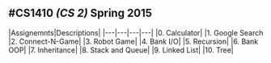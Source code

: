 #CS1410 *(CS 2)*
Spring 2015
--
|Assignemnts|Descriptions|
|---|---|---|---|
|0. Calculator|
|1. Google Search
|2. Connect-N-Game|
|3. Robot Game|
|4. Bank I/O|
|5. Recursion|
|6. Bank OOP|
|7. Inheritance|
|8. Stack and Queue|
|9. Linked List|
|10. Tree|
